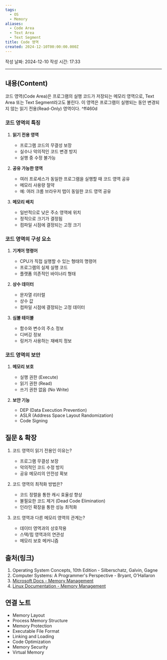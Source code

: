 ```yaml
---
tags:
  - OS
  - Memory
aliases:
  - Code Area
  - Text Area
  - Text Segment
title: Code 영역
created: 2024-12-10T00:00:00.000Z
---
```


작성 날짜: 2024-12-10
작성 시간: 17:33

----

## 내용(Content)

코드 영역(Code Area)은 프로그램의 실행 코드가 저장되는 메모리 영역으로, Text Area 또는 Text Segment라고도 불린다. 이 영역은 프로그램이 실행되는 동안 변경되지 않는 읽기 전용(Read-Only) 영역이다. ^ff460d

### 코드 영역의 특징

1. **읽기 전용 영역**
   - 프로그램 코드의 무결성 보장
   - 실수나 악의적인 코드 변경 방지
   - 실행 중 수정 불가능

2. **공유 가능한 영역**
   - 여러 프로세스가 동일한 프로그램을 실행할 때 코드 영역 공유
   - 메모리 사용량 절약
   - 예: 여러 크롬 브라우저 탭이 동일한 코드 영역 공유

3. **메모리 배치**
   - 일반적으로 낮은 주소 영역에 위치
   - 정적으로 크기가 결정됨
   - 컴파일 시점에 결정되는 고정 크기

### 코드 영역의 구성 요소

1. **기계어 명령어**
   - CPU가 직접 실행할 수 있는 형태의 명령어
   - 프로그램의 실제 실행 코드
   - 플랫폼 의존적인 바이너리 형태

2. **상수 데이터**
   - 문자열 리터럴
   - 상수 값
   - 컴파일 시점에 결정되는 고정 데이터

3. **심볼 테이블**
   - 함수와 변수의 주소 정보
   - 디버깅 정보
   - 링커가 사용하는 재배치 정보

### 코드 영역의 보안

1. **메모리 보호**
   - 실행 권한 (Execute)
   - 읽기 권한 (Read)
   - 쓰기 권한 없음 (No Write)

2. **보안 기능**
   - DEP (Data Execution Prevention)
   - ASLR (Address Space Layout Randomization)
   - Code Signing

## 질문 & 확장

1. 코드 영역이 읽기 전용인 이유는?
   - 프로그램 무결성 보장
   - 악의적인 코드 수정 방지
   - 공유 메모리의 안전성 확보

2. 코드 영역의 최적화 방법은?
   - 코드 정렬을 통한 캐시 효율성 향상
   - 불필요한 코드 제거 (Dead Code Elimination)
   - 인라인 확장을 통한 성능 최적화

3. 코드 영역과 다른 메모리 영역의 관계는?
   - 데이터 영역과의 상호작용
   - 스택/힙 영역과의 연관성
   - 메모리 보호 메커니즘

## 출처(링크)

1. Operating System Concepts, 10th Edition - Silberschatz, Galvin, Gagne
2. Computer Systems: A Programmer's Perspective - Bryant, O'Hallaron
3. [Microsoft Docs - Memory Management](https://docs.microsoft.com/en-us/windows/win32/memory/memory-management)
4. [Linux Documentation - Memory Management](https://www.kernel.org/doc/html/latest/admin-guide/mm/index.html)

## 연결 노트

- Memory Layout
- Process Memory Structure
- Memory Protection
- Executable File Format
- Linking and Loading
- Code Optimization
- Memory Security
- Virtual Memory

